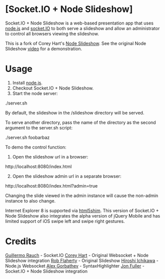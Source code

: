 [Socket.IO + Node Slideshow]
===========================
Socket.IO + Node Slideshow is a web-based presentation app that uses [node.js](http://nodejs.org) and [socket.IO](http://socket.io/) to both serve a slideshow and allow an administrator to control all browsers viewing the slideshow. 

This is a fork of Corey Hart's [Node Slideshow](http://www.codenothing.com/archives/2010/node-slideshow/). See the original Node Slideshow [video](http://www.youtube.com/watch?v=rSzyarICWiU) for a demonstration.


Usage
===========================
1. Install [node.js](http://nodejs.org/).
2. Checkout Socket.IO + Node Slideshow.
3. Start the node server:

./server.sh

By default, the slideshow in the /slideshow directory will be served.

To serve another directory, pass the name of the directory as the second argument to the server.sh script:

./server.sh foobarbaz

To demo the control function:

1. Open the slideshow url in a browser:

http://localhost:8080/index.html

2. Open the slideshow admin url in a separate browser:

http://localhost:8080/index.html?admin=true

Changing the slide viewed in the admin instance will cause the non-admin instance to also change.

Internet Explorer 8 is supported via [html5shim](http://code.google.com/p/html5shim/). This version of Socket.IO + Node Slideshow also integrates the alpha version of jQuery Mobile and has limited support of iOS swipe left and swipe right gestures. 


Credits
===========================
[Guillermo Rauch](http://devthought.com/) - Socket.IO
[Corey Hart](http://codenothing.com) - Original Websocket + Node Slideshow integration
[Rob Flaherty](http://www.ravelrumba.com) - Original Slideshow
[Hiroshi Ichikawa](http://github.com/gimite/web-socket-js) - Node.js Websocket
[Alex Gorbathev](http://alexgorbatchev.com) - SyntaxHighlighter
[Jon Fuller](http://erg7.com) - Socket.IO + Node Slideshow integration

